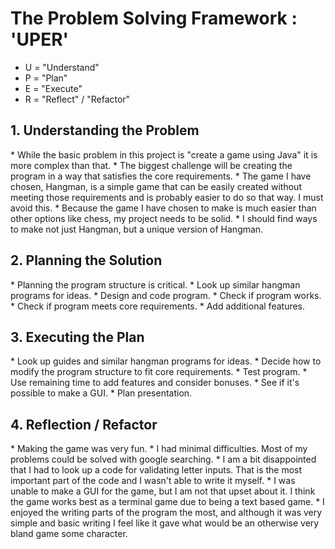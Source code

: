 <h1>The Problem Solving Framework : 'UPER'</h1>

* U = "Understand"
* P = "Plan"
* E = "Execute"
* R = "Reflect" / "Refactor"

<h2>1. Understanding the Problem</h2>
* While the basic problem in this project is "create a game using Java" it is more complex than that.
* The biggest challenge will be creating the program in a way that satisfies the core requirements.
* The game I have chosen, Hangman, is a simple game that can be easily created without meeting those requirements and is probably easier to do so that way. I must avoid this.
* Because the game I have chosen to make is much easier than other options like chess, my project needs to be solid.
* I should find ways to make not just Hangman, but a unique version of Hangman.

<h2>2. Planning the Solution</h2>
* Planning the program structure is critical.
* Look up similar hangman programs for ideas.
* Design and code program.
* Check if program works.
* Check if program meets core requirements.
* Add additional features.

<h2>3. Executing the Plan</h2>
* Look up guides and similar hangman programs for ideas.
* Decide how to modify the program structure to fit core requirements.
* Test program.
* Use remaining time to add features and consider bonuses.
* See if it's possible to make a GUI.
* Plan presentation.

<h2>4. Reflection / Refactor</h2>
* Making the game was very fun.
* I had minimal difficulties. Most of my problems could be solved with google searching.
* I am a bit disappointed that I had to look up a code for validating letter inputs. That is the most important part of the code and I wasn't able to write it myself.
* I was unable to make a GUI for the game, but I am not that upset about it. I think the game works best as a terminal game due to being a text based game.
* I enjoyed the writing parts of the program the most, and although it was very simple and basic writing I feel like it gave what would be an otherwise very bland game some character.